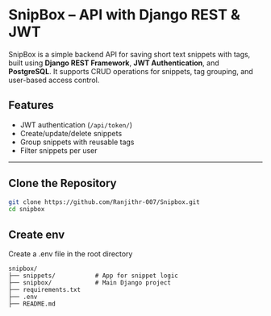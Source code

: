 # SnipBox – API with Django REST & JWT

SnipBox is a simple backend API for saving short text snippets with tags, built using **Django REST Framework**, **JWT Authentication**, and **PostgreSQL**. It supports CRUD operations for snippets, tag grouping, and user-based access control.

## Features

- JWT authentication (`/api/token/`)
- Create/update/delete snippets
- Group snippets with reusable tags
- Filter snippets per user
  
---

## Clone the Repository

```bash
git clone https://github.com/Ranjithr-007/Snipbox.git
cd snipbox
```

## Create env

Create a .env file in the root directory

```
snipbox/
├── snippets/           # App for snippet logic
├── snipbox/            # Main Django project
├── requirements.txt
├── .env
├── README.md

```
